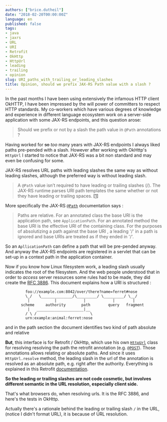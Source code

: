 ```yaml
---
authors: ["brice.dutheil"]
date: "2018-02-20T00:00:00Z"
language: en
published: false
tags:
- java
- jaxrs
- URL
- URI
- Retrofit
- OkHttp
- HttpUrl
- leading
- trailing
- opinion
slug: URI_paths_with_trailing_or_leading_slashes
title: Opinion, should we prefix JAX-RS Path value with a slash ?
---
```


In the past months I have been using extensively the infamous HTTP client 
OkHTTP, I have been impressed by the will power of committers to respect 
HTTP standards. My co-workers which have various degrees of knowledge and experience
in different language ecosystem work on a server-side application with some JAX-RS 
endpoints, and this question arose:

> Should we prefix or not by a slash the path value in `@Path` annotations ?

Having worked for ~~so~~ _too_ many years with JAX-RS endpoints I always liked paths
pre-pended with a slash. However after working with OkHttp's `HttpUrl` I started 
to notice that JAX-RS was a bit non standard and may even be confusing for some.

JAX-RS resolves URL paths with leading slashes the same way as without leading 
slashes, although the preferred way is without leading slash.

> A `@Path` value isn’t required to have leading or trailing slashes (/). The 
> JAX-RS runtime parses URI path templates the same whether or not they have 
> leading or trailing spaces. [\[1\]][1]

More specifically the JAX-RS [`@Path`][2] documentation says : 

> Paths are relative. For an annotated class the base URI is the application 
> path, see `ApplicationPath`. For an annotated method the base URI is the 
> effective URI of the containing class. For the purposes of absolutizing a 
> path against the base URI , a leading '/' in a path is ignored and base URIs 
> are treated as if they ended in '/'.

So an `ApllicationPath` can define a path that will be pre-pended anyway. And anyway 
the JAX-RS endpoints are registered in a servlet that can be set-up in a context 
path in the application container.

Now if you know how Linux filesystem work, a leading slash usually indicates
the root of the filesystem. And the web people understood that in order to 
_access_ server resources some rules had to be made, they did create the
[RFC 3886](https://tools.ietf.org/html/rfc3986). This document explains how 
a URI is structured : 


```
         foo://example.com:8042/over/there?name=ferret#nose
         \_/   \______________/\_________/ \_________/ \__/
          |           |            |            |        |
       scheme     authority       path        query   fragment
          |   _____________________|__
         / \ /                        \
         urn:example:animal:ferret:nose
```

and in the path section the document identifies two kind
of path absolute and relative




**But**, this interface is for Retrofit / OkHttp, which use his own [`HttpUrl`][4] class for resolving resolving the path the retrofit annotation (e.g. [`@POST`][5]). Those annotations allows relating or absolute paths. And since it uses `HttpUrl.resolve` method, the leading slash in the url of the annotation is resolved as an absolute path, e.g. right after the authority. Everything is explained in this Retrofit [documentation][6].

**So the leading or trailing slashes are not code cosmetic, but involves different semantic in the URL resolution, especially client side.**


That's what browsers do, when resolving urls. It is the RFC 3886, and here's the tests in OkHttp.


Actually there's a rationale behind the leading or trailing slash `/` in the URL, (notice I didn't format URL), it is because of URL resolution. 



[1]: https://docs.oracle.com/cd/E19798-01/821-1841/ginpw/
[2]: https://docs.oracle.com/javaee/7/api/javax/ws/rs/Path.html
[3]: https://cdivilly.wordpress.com/2014/03/11/why-trailing-slashes-on-uris-are-important/
[4]: https://square.github.io/okhttp/3.x/okhttp/okhttp3/HttpUrl.html
[5]: http://square.github.io/retrofit/2.x/retrofit/retrofit2/http/POST.html#value--
[6]: http://square.github.io/retrofit/2.x/retrofit/retrofit2/Retrofit.Builder.html#baseUrl-okhttp3.HttpUrl-
[7]: https://docs.oracle.com/cd/E19798-01/821-1841/6nmq2cp26/index.html